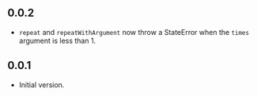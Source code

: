 ## 0.0.2

- `repeat` and `repeatWithArgument` now throw a StateError when the `times` argument is less than 1. 

## 0.0.1

- Initial version.